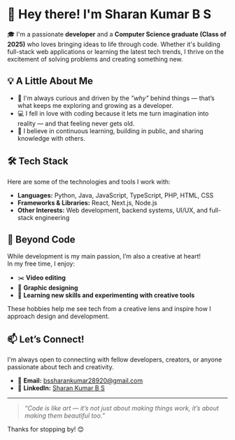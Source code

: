 # 👋 Hey there! I'm Sharan Kumar B S

🎓 I'm a passionate **developer** and a **Computer Science graduate (Class of 2025)** who loves bringing ideas to life through code. Whether it's building full-stack web applications or learning the latest tech trends, I thrive on the excitement of solving problems and creating something new.

## 💡 A Little About Me

- 🔭 I'm always curious and driven by the *"why"* behind things — that’s what keeps me exploring and growing as a developer.
- 💻 I fell in love with coding because it lets me turn imagination into reality — and that feeling never gets old.
- 🌱 I believe in continuous learning, building in public, and sharing knowledge with others.

## 🛠️ Tech Stack

Here are some of the technologies and tools I work with:

- **Languages:** Python, Java, JavaScript, TypeScript, PHP, HTML, CSS  
- **Frameworks & Libraries:** React, Next.js, Node.js  
- **Other Interests:** Web development, backend systems, UI/UX, and full-stack engineering

## 🎨 Beyond Code

While development is my main passion, I’m also a creative at heart!  
In my free time, I enjoy:

- ✂️ **Video editing**  
- 🎨 **Graphic designing**  
- 🧠 **Learning new skills and experimenting with creative tools**

These hobbies help me see tech from a creative lens and inspire how I approach design and development.

## 📫 Let’s Connect!

I'm always open to connecting with fellow developers, creators, or anyone passionate about tech and creativity.

- 📧 **Email:** bssharankumar28920@gmail.com  
- 💼 **LinkedIn:** [Sharan Kumar B S](https://www.linkedin.com/in/sharan-kumar-b-s-173386338?utm_source=share&utm_campaign=share_via&utm_content=profile&utm_medium=android_app)

---

> *“Code is like art — it’s not just about making things work, it’s about making them beautiful too.”*

Thanks for stopping by! 😊
